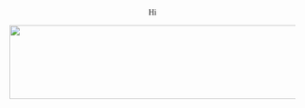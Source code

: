 <p align="center" style="font-family:'Verdana'"> Hi </p>
<p align="center">
  <img width="640" height="130" src="https://66.media.tumblr.com/583bd50dd7daadd3f9a47fccb2c90e4d/7188d3c4ccdd9b30-e0/s640x960/ab32660977bfda85ec8e574458c6e9a12107b9d4.gif">
</p>
<!--
**komod0/komod0** is a ✨ _special_ ✨ repository because its `README.md` (this file) appears on your GitHub profile.

